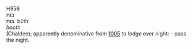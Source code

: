 H956  
בּוּת  
בּוּת ‎ bûth  
*booth*  
(Chaldee); apparently denominative from [1005](h1005) to *lodge* over
night: - pass the night.  
